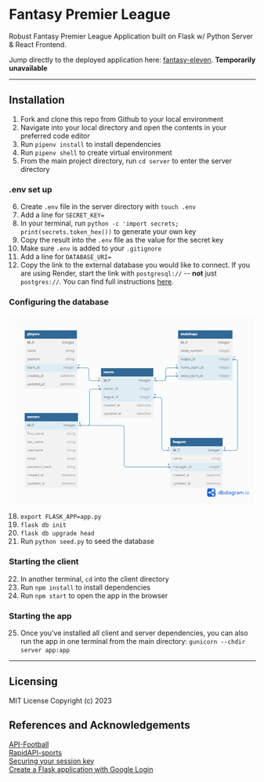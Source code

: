 # Fantasy Premier League

Robust Fantasy Premier League Application built on Flask w/ Python Server & React Frontend.

Jump directly to the deployed application here: [fantasy-eleven](https://fantasy-eleven.onrender.com/). **Temporarily unavailable**

---

## Installation

1. Fork and clone this repo from Github to your local environment
2. Navigate into your local directory and open the contents in your preferred code editor
3. Run `pipenv install` to install dependencies
4. Run `pipenv shell` to create virtual environment
5. From the main project directory, run `cd server` to enter the server directory

### .env set up

6. Create `.env` file in the server directory with `touch .env`
7. Add a line for `SECRET_KEY=`
8. In your terminal, run `python -c 'import secrets; print(secrets.token_hex())` to generate your own key
9. Copy the result into the `.env` file as the value for the secret key
10. Make sure `.env` is added to your `.gitignore`
11. Add a line for `DATABASE_URI=`
12. Copy the link to the external database you would like to connect. If you are using Render, start the link with `postgresql://` -- **not** just `postgres://`. You can find full instructions [here](https://render.com/docs/databases#connecting-from-outside-render).

### Configuring the database

<img src="client/public/fantasy11.png" width="500" alt="bookish ERM diagram">

18. `export FLASK_APP=app.py`
19. `flask db init`
20. `flask db upgrade head`
21. Run `python seed.py` to seed the database

### Starting the client

22. In another terminal, `cd` into the client directory
23. Run `npm install` to install dependencies
24. Run `npm start` to open the app in the browser

### Starting the app

25. Once you've installed all client and server dependencies, you can also run the app in one terminal from the main directory: `gunicorn --chdir server app:app`

---

## Licensing

MIT License
Copyright (c) 2023

## References and Acknowledgements

[API-Football](https://www.api-football.com/documentation-v3)<br>
[RapidAPI-sports](https://rapidapi.com/api-sports/api/api-football/)<br>
[Securing your session key](https://morgvanny.com/securing-your-session-key-in-flask/)<br>
[Create a Flask application with Google Login](https://realpython.com/flask-google-login/)
